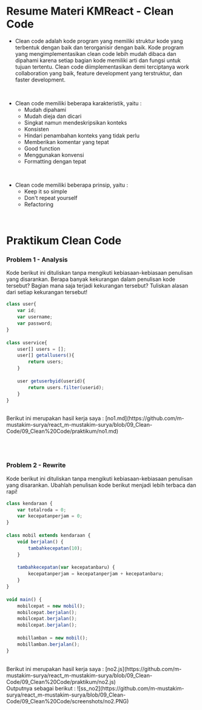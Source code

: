 # Resume Materi KMReact - Clean Code

- Clean code adalah kode program yang memiliki struktur kode yang terbentuk dengan baik dan terorganisir dengan baik. Kode program yang mengimplementasikan clean code lebih mudah dibaca dan dipahami karena setiap bagian kode memiliki arti dan fungsi untuk tujuan tertentu. Clean code diimplementasikan demi terciptanya work collaboration yang baik, feature development yang terstruktur, dan faster development.
<br>

- Clean code memiliki beberapa karakteristik, yaitu :
  - Mudah dipahami
  - Mudah dieja dan dicari
  - Singkat namun mendeskripsikan konteks
  - Konsisten
  - Hindari penambahan konteks yang tidak perlu
  - Memberikan komentar yang tepat
  - Good function
  - Menggunakan konvensi
  - Formatting dengan tepat
<br>

- Clean code memiliki beberapa prinsip, yaitu :
  - Keep it so simple
  - Don't repeat yourself
  - Refactoring
<br>

# Praktikum Clean Code
### Problem 1 - Analysis
Kode berikut ini dituliskan tanpa mengikuti kebiasaan-kebiasaan penulisan yang disarankan.
Berapa banyak kekurangan dalam penulisan kode tersebut?
Bagian mana saja terjadi kekurangan tersebut?
Tuliskan alasan dari setiap kekurangan tersebut!

```javascript
class user{
    var id;
    var username;
    var password;
}

class uservice{
    user[] users = [];
    user[] getallusers(){
        return users;
    }

    user getuserbyid(userid){
        return users.filter(userid);
    }
}
```

<br>
Berikut ini merupakan hasil kerja saya :
[no1.md](https://github.com/m-mustakim-surya/react_m-mustakim-surya/blob/09_Clean-Code/09_Clean%20Code/praktikum/no1.md)

<br><br>
### Problem 2 - Rewrite
Kode berikut ini dituliskan tanpa mengikuti kebiasaan-kebiasaan penulisan yang disarankan. Ubahlah penulisan kode berikut menjadi lebih terbaca dan rapi!

```javascript
class kendaraan {
    var totalroda = 0;
    var kecepatanperjam = 0;
}

class mobil extends kendaraan {
    void berjalan() {
        tambahkecepatan(10);
    }

    tambahkecepatan(var kecepatanbaru) {
        kecepatanperjam = kecepatanperjam + kecepatanbaru;
    }
}

void main() {
    mobilcepat = new mobil();
    mobilcepat.berjalan();
    mobilcepat.berjalan();
    mobilcepat.berjalan();

    mobillamban = new mobil();
    mobillamban.berjalan();
}
```

<br>
Berikut ini merupakan hasil kerja saya :
[no2.js](https://github.com/m-mustakim-surya/react_m-mustakim-surya/blob/09_Clean-Code/09_Clean%20Code/praktikum/no2.js)
<br> Outputnya sebagai berikut :
![ss_no2](https://github.com/m-mustakim-surya/react_m-mustakim-surya/blob/09_Clean-Code/09_Clean%20Code/screenshots/no2.PNG)
